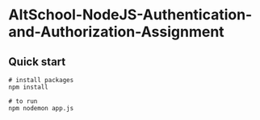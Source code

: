 # AltSchool-NodeJS-Authentication-and-Authorization-Assignment

## Quick start

```shell
# install packages
npm install

# to run 
npm nodemon app.js

```